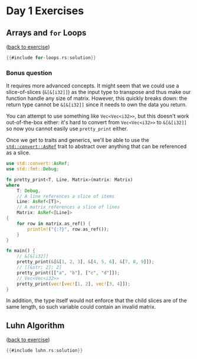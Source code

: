# Day 1 Exercises

## Arrays and `for` Loops

([back to exercise](for-loops.md))

```rust
{{#include for-loops.rs:solution}}
```
### Bonus question

It requires more advanced concepts. It might seem that we could use a slice-of-slices (`&[&[i32]]`) as the input type to transpose and thus make our function handle any size of matrix. However, this quickly breaks down: the return type cannot be `&[&[i32]]` since it needs to own the data you return.

You can attempt to use something like `Vec<Vec<i32>>`, but this doesn't work out-of-the-box either: it's hard to convert from `Vec<Vec<i32>>` to `&[&[i32]]` so now you cannot easily use `pretty_print` either.

Once we get to traits and generics, we'll be able to use the [`std::convert::AsRef`][1] trait to abstract over anything that can be referenced as a slice.

```rust
use std::convert::AsRef;
use std::fmt::Debug;

fn pretty_print<T, Line, Matrix>(matrix: Matrix)
where
    T: Debug,
    // A line references a slice of items
    Line: AsRef<[T]>,
    // A matrix references a slice of lines
    Matrix: AsRef<[Line]>
{
    for row in matrix.as_ref() {
        println!("{:?}", row.as_ref());
    }
}

fn main() {
    // &[&[i32]]
    pretty_print(&[&[1, 2, 3], &[4, 5, 6], &[7, 8, 9]]);
    // [[&str; 2]; 2]
    pretty_print([["a", "b"], ["c", "d"]]);
    // Vec<Vec<i32>>
    pretty_print(vec![vec![1, 2], vec![3, 4]]);
}
```

In addition, the type itself would not enforce that the child slices are of the same length, so such variable could contain an invalid matrix.

[1]: https://doc.rust-lang.org/std/convert/trait.AsRef.html

## Luhn Algorithm

([back to exercise](luhn.md))

```rust
{{#include luhn.rs:solution}}
```
